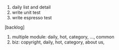 1. daily list and detail
2. write unit test
3. write espresso test


[backlog]
1. multiple module: daily, hot, category, ...,  common
2. biz: copyright, daily, hot, category, about us,
